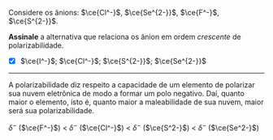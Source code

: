 Considere os ânions: $\ce{Cl^-}$, $\ce{Se^{2-}}$, $\ce{F^-}$, $\ce{S^{2-}}$.

**Assinale** a alternativa que relaciona os ânion em ordem *crescente* de polarizabilidade.

- [x] $\ce{I^-}$; $\ce{Cl^-}$; $\ce{S^{2-}}$; $\ce{Se^{2-}}$

---

A polarizabilidade diz respeito a capacidade de um elemento de polarizar sua nuvem eletrônica de modo a formar um polo negativo. Daí, quanto maior o elemento, isto é, quanto maior a maleabilidade de sua nuvem, maior será sua polarizabilidade.

$\delta^-$ ($\ce{F^-}$) < $\delta^-$ ($\ce{Cl^-}$) < $\delta^-$ ($\ce{S^2-}$) < $\delta^-$ ($\ce{Se^2-}$) 
